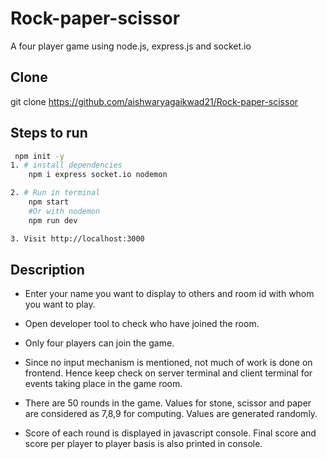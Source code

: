 # Rock-paper-scissor
A four player game using node.js, express.js and socket.io
## Clone
git clone https://github.com/aishwaryagaikwad21/Rock-paper-scissor
## Steps to run
```sh
 npm init -y
1. # install dependencies
    npm i express socket.io nodemon

2. # Run in terminal
    npm start
    #Or with nodemon
    npm run dev

3. Visit http://localhost:3000
```
## Description

 - Enter your name you want to display to others and room id with whom you want to play.
 
 - Open developer tool to check who have joined the room.
 
 - Only four players can join the game. 
 
 - Since no input mechanism is mentioned, not much of work is done on frontend. Hence keep check on server terminal and client terminal 
    for events taking place in the game room.
    
 - There are 50 rounds in the game. Values for stone, scissor and paper are considered as 7,8,9 for computing. Values are generated randomly.
 
 - Score of each round is displayed in javascript console. Final score and score per player to player basis is also printed in console.
